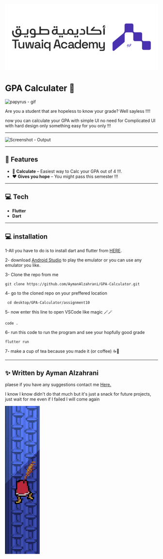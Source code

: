 <img src = "assets/github_images/Tuwaiq.png" alt = "Tuwaiq - Output">

#  GPA Calculater 🧮



<img src = "assets/github_images/papyrus_pause.gif" alt = "papyrus - gif"> 

Are you a student that are hopeless to know your grade?
Well sayless !!!!

now you can calculate your GPA with simple UI no need for Complicated UI with hard design only something easy for you only !!!


---

<img src = "assets/github_images/gpa.gif" alt = "Screenshot - Output" width = "30%" height ="30%">

---

## 📱 Features


- 🧮 **Calculate** – Easiest way to Calc your GPA out of 4 !!!.
- ♥️ **Gives you hope** – You might pass this semester !!!



---

## 💻 Tech

- **Flutter** 
- **Dart**
 

---
## 💻 installation

1-All you have to do is to install dart and flutter from [HERE](https://dart.dev/get-dart).

2- download [Android Studio](https://developer.android.com/studio?hl=ar) to play the emulator or you can use any emulator you like.

3-  Clone the repo from me
```
git clone https://github.com/AymanAlzahrani/GPA-Calculator.git
 ```


4- go to the cloned repo on your preffered location
```
 cd desktop/GPA-Calculator/assignment10
```
5- now enter this line to open VSCode like magic 🪄🪄
```
code .
```

6- run this code to run the program and see your hopfully good grade

```
flutter run
```

7- make a cup of tea because you made it (or coffee) ☕🍵  


---

## ✨ Written by Ayman Alzahrani

plaese if you have any suggestions contact me <a href="mailto:aymangormallah@gmail.com">Here.</a>

I know I know didn't do that much but it's just a snack for future projects, just wait for me even if I failed I will come again 


<img src = "assets/github_images/tryinghard.gif" alt = "trying - gif"> 



